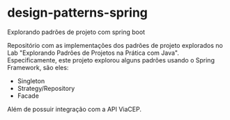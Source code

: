 # design-patterns-spring
Explorando padrões de projeto com spring boot

Repositório com as implementações dos padrões de projeto explorados no Lab "Explorando Padrões de Projetos na Prática com Java". Especificamente, este projeto explorou alguns padrões usando o Spring Framework, são eles:
* Singleton
* Strategy/Repository
* Facade

Além de possuir integração com a API ViaCEP.
